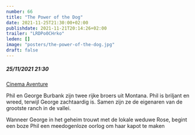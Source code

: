 ```yaml
---
number: 66
title: "The Power of the Dog"
date: 2021-11-25T21:30:00+02:00
publishdate: 2021-11-21T20:14:26+02:00
trailer: "LRDPo0CHrko"
leden: []
image: "posters/the-power-of-the-dog.jpg"
draft: false
---
```


##### 25/11/2021 21:30

[Cinema Aventure](https://cinema-aventure.be/catalogue/movie/?35689D32-596B-6781-D853-2CD86298FF3A)

Phil en George Burbank zijn twee rijke broers uit Montana. Phil is briljant en wreed,
terwijl George zachtaardig is. Samen zijn ze de eigenaren van de grootste ranch in de vallei.
<!--more-->
Wanneer George in het geheim trouwt met de lokale weduwe Rose, begint een boze Phil
een meedogenloze oorlog om haar kapot te maken
